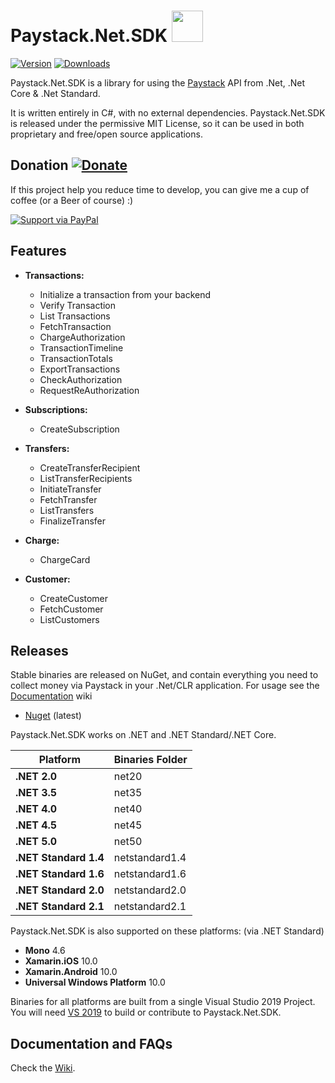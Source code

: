 # Paystack.Net.SDK <img src="https://paystack.com/favicon.png" width="50" height="50"/>

[![Version](https://img.shields.io/nuget/vpre/Paystack.Net.SDK)](https://www.nuget.org/packages/Paystack.Net.SDK)
[![Downloads](https://img.shields.io/nuget/dt/Paystack.Net.SDK)](https://www.nuget.org/packages/Paystack.Net.SDK)


Paystack.Net.SDK is a library for using the [Paystack](https://paystack.com) API from .Net, .Net Core & .Net Standard.

It is written entirely in C#, with no external dependencies. Paystack.Net.SDK is released under the permissive MIT License, so it can be used in both proprietary and free/open source applications.

## Donation [![Donate](https://img.shields.io/badge/Donate-PayPal-green.svg)](https://www.paypal.me/markadesina) 
If this project help you reduce time to develop, you can give me a cup of coffee (or a Beer of course) :)

[![Support via PayPal](https://cdn.rawgit.com/twolfson/paypal-github-button/1.0.0/dist/button.svg)](https://www.paypal.me/markadesina) 


## Features
 - **Transactions:**
   - Initialize a transaction from your backend
   - Verify Transaction
   - List Transactions
   - FetchTransaction
   - ChargeAuthorization
   - TransactionTimeline
   - TransactionTotals
   - ExportTransactions
   - CheckAuthorization
   - RequestReAuthorization
   
 - **Subscriptions:**
   - CreateSubscription

 - **Transfers:**
   - CreateTransferRecipient
   - ListTransferRecipients
   - InitiateTransfer
   - FetchTransfer
   - ListTransfers
   - FinalizeTransfer

 - **Charge:**
   - ChargeCard

 - **Customer:**
   - CreateCustomer
   - FetchCustomer
   - ListCustomers


## Releases

Stable binaries are released on NuGet, and contain everything you need to collect money via Paystack in your .Net/CLR application. For usage see the [Documentation](https://github.com/developerslearnit/Paystack.Net.SDK/wiki) wiki

- [Nuget](https://www.nuget.org/packages/Paystack.Net.SDK/) (latest)

Paystack.Net.SDK works on .NET and .NET Standard/.NET Core.

| Platform      		| Binaries Folder	| 
|---------------		|-----------		|
| **.NET 2.0**      	| net20     		| 
| **.NET 3.5**      	| net35     		| 
| **.NET 4.0**      	| net40     		| 
| **.NET 4.5**      	| net45     		| 
| **.NET 5.0**      	| net50     		| 
| **.NET Standard 1.4** | netstandard1.4	| 
| **.NET Standard 1.6** | netstandard1.6	| 
| **.NET Standard 2.0** | netstandard2.0	| 
| **.NET Standard 2.1** | netstandard2.1	| 

Paystack.Net.SDK is also supported on these platforms: (via .NET Standard)

  - **Mono** 4.6
  - **Xamarin.iOS** 10.0
  - **Xamarin.Android** 10.0
  - **Universal Windows Platform** 10.0

Binaries for all platforms are built from a single Visual Studio 2019 Project. You will need [VS 2019](https://visualstudio.microsoft.com/downloads/) to build or contribute to Paystack.Net.SDK.


## Documentation and FAQs

Check the [Wiki](https://github.com/developerslearnit/Paystack.Net.SDK/wiki).
